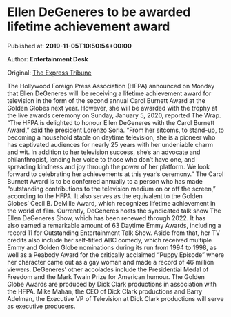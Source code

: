 
# Ellen DeGeneres to be awarded lifetime achievement award

Published at: **2019-11-05T10:50:54+00:00**

Author: **Entertainment Desk**

Original: [The Express Tribune](https://tribune.com.pk/story/2093986/4-ellen-degeneres-awarded-lifetime-achievement-award/)

The Hollywood Foreign Press Association (HFPA) announced on Monday that Ellen DeGeneres will  be receiving a lifetime achievement award for television in the form of the second annual Carol Burnett Award at the Golden Globes next year. However, she will be awarded with the trophy at the live awards ceremony on Sunday, January 5, 2020, reported The Wrap.
“The HFPA is delighted to honour Ellen DeGeneres with the Carol Burnett Award,” said the president Lorenzo Soria. “From her sitcoms, to stand-up, to becoming a household staple on daytime television, she is a pioneer who has captivated audiences for nearly 25 years with her undeniable charm and wit. In addition to her television success, she’s an advocate and philanthropist, lending her voice to those who don’t have one, and spreading kindness and joy through the power of her platform. We look forward to celebrating her achievements at this year’s ceremony.”
The Carol Burnett Award is to be conferred annually to a person who has made “outstanding contributions to the television medium on or off the screen,” according to the HFPA.
It also serves as the equivalent to the Golden Globes’ Cecil B. DeMille Award, which recognizes lifetime achievement in the world of film.
Currently, DeGeneres hosts the syndicated talk show The Ellen DeGeneres Show, which has been renewed through 2022. It has also earned a remarkable amount of 63 Daytime Emmy Awards, including a record 11 for Outstanding Entertainment Talk Show.
Aside from that, her TV credits also include her self-titled ABC comedy, which received multiple Emmy and Golden Globe nominations during its run from 1994 to 1998, as well as a Peabody Award for the critically acclaimed “Puppy Episode” where her character came out as a gay woman and made a record of 46 million viewers.
DeGeneres’ other accolades include the Presidential Medal of Freedom and the Mark Twain Prize for American humour.
The Golden Globe Awards are produced by Dick Clark productions in association with the HFPA. Mike Mahan, the CEO of Dick Clark productions and Barry Adelman, the Executive VP of Television at Dick Clark productions will serve as executive producers.
